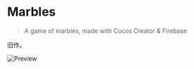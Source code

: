 # Marbles

> A game of marbles, made with Cocos Creator & Firebase

旧作。

![Preview](https://user-images.githubusercontent.com/110780208/217192334-d279cc42-84b2-4af2-9ce0-8d9b27d6a0b5.png)
